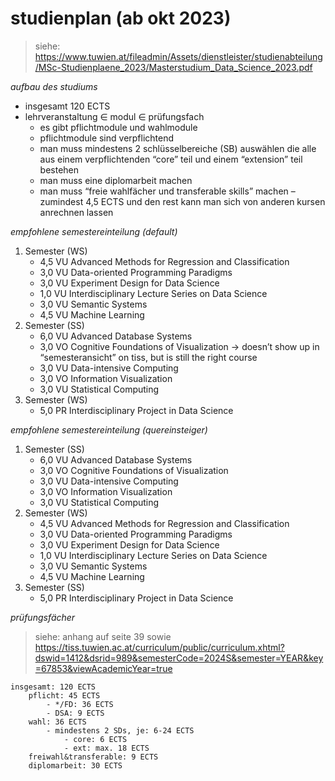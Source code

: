 # studienplan (ab okt 2023)

> siehe: https://www.tuwien.at/fileadmin/Assets/dienstleister/studienabteilung/MSc-Studienplaene_2023/Masterstudium_Data_Science_2023.pdf

_aufbau des studiums_

- insgesamt 120 ECTS
- lehrveranstaltung $\in$ modul $\in$ prüfungsfach
     - es gibt pflichtmodule und wahlmodule
     - pflichtmodule sind verpflichtend
     - man muss mindestens 2 schlüsselbereiche (SB) auswählen die alle aus einem verpflichtenden “core” teil und einem “extension” teil bestehen
     - man muss eine diplomarbeit machen
     - man muss “freie wahlfächer und transferable skills” machen – zumindest 4,5 ECTS und den rest kann man sich von anderen kursen anrechnen lassen

_empfohlene semestereinteilung (default)_

1. Semester (WS)
     - 4,5 VU Advanced Methods for Regression and Classification
     - 3,0 VU Data-oriented Programming Paradigms
     - 3,0 VU Experiment Design for Data Science
     - 1,0 VU Interdisciplinary Lecture Series on Data Science
     - 3,0 VU Semantic Systems
     - 4,5 VU Machine Learning
2. Semester (SS)
     - 6,0 VU Advanced Database Systems
     - 3,0 VO Cognitive Foundations of Visualization → doesn’t show up in “semesteransicht” on tiss, but is still the right course
     - 3,0 VU Data-intensive Computing
     - 3,0 VO Information Visualization
     - 3,0 VU Statistical Computing
3. Semester (WS)
     - 5,0 PR Interdisciplinary Project in Data Science

_empfohlene semestereinteilung (quereinsteiger)_

1. Semester (SS)
     - 6,0 VU Advanced Database Systems
     - 3,0 VO Cognitive Foundations of Visualization
     - 3,0 VU Data-intensive Computing
     - 3,0 VO Information Visualization
     - 3,0 VU Statistical Computing
2. Semester (WS)
     - 4,5 VU Advanced Methods for Regression and Classification
     - 3,0 VU Data-oriented Programming Paradigms
     - 3,0 VU Experiment Design for Data Science
     - 1,0 VU Interdisciplinary Lecture Series on Data Science
     - 3,0 VU Semantic Systems
     - 4,5 VU Machine Learning
3. Semester (SS)
     - 5,0 PR Interdisciplinary Project in Data Science

_prüfungsfächer_

> siehe: anhang auf seite 39 sowie https://tiss.tuwien.ac.at/curriculum/public/curriculum.xhtml?dswid=1412&dsrid=989&semesterCode=2024S&semester=YEAR&key=67853&viewAcademicYear=true 

```
insgesamt: 120 ECTS
	pflicht: 45 ECTS
		- */FD: 36 ECTS
		- DSA: 9 ECTS
	wahl: 36 ECTS
		- mindestens 2 SDs, je: 6-24 ECTS
			- core: 6 ECTS
			- ext: max. 18 ECTS
	freiwahl&transferable: 9 ECTS
	diplomarbeit: 30 ECTS
```
